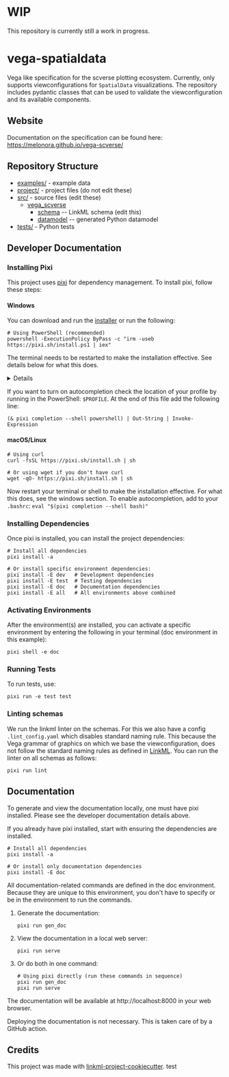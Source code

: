 # WIP
This repository is currently still a work in progress.

# vega-spatialdata

Vega like specification for the scverse plotting ecosystem. Currently, only supports
viewconfigurations for `SpatialData` visualizations. The repository includes pydantic classes
that can be used to validate the viewconfiguration and its available components.

## Website
Documentation on the specification can be found here:
https://melonora.github.io/vega-scverse/

## Repository Structure

* [examples/](examples/) - example data
* [project/](project/) - project files (do not edit these)
* [src/](src/) - source files (edit these)
  * [vega_scverse](src/vega_scverse)
    * [schema](src/vega_scverse/schema) -- LinkML schema
      (edit this)
    * [datamodel](src/vega_scverse/datamodel) -- generated
      Python datamodel
* [tests/](tests/) - Python tests

## Developer Documentation

### Installing Pixi

This project uses [pixi](https://pixi.sh) for dependency management. To install pixi, follow these steps:

#### Windows
You can download and run the [installer](https://github.com/prefix-dev/pixi/releases/latest/download/pixi-x86_64-pc-windows-msvc.msi)
or run the following:
```
# Using PowerShell (recommended)
powershell -ExecutionPolicy ByPass -c "irm -useb https://pixi.sh/install.ps1 | iex"
```
The terminal needs to be restarted to make the installation effective. See details below for what this does.
<details>
The above invocation will automatically download the latest version of pixi, extract it, and move the pixi binary to 
%UserProfile%\.pixi\bin. The command will also add %UserProfile%\.pixi\bin to your PATH environment variable, allowing 
you to invoke pixi from anywhere.
</details>

If you want to turn on autocompletion check the location of your profile by running in the
PowerShell: `$PROFILE`. At the end of this file add the following line:

```(& pixi completion --shell powershell) | Out-String | Invoke-Expression```
#### macOS/Linux
```
# Using curl
curl -fsSL https://pixi.sh/install.sh | sh

# Or using wget if you don't have curl
wget -qO- https://pixi.sh/install.sh | sh
```

Now restart your terminal or shell to make the installation effective. For what this does, see the windows section.
To enable autocompletion, add to your `.bashrc`:
```eval "$(pixi completion --shell bash)"```

### Installing Dependencies

Once pixi is installed, you can install the project dependencies:

```
# Install all dependencies
pixi install -a

# Or install specific environment dependencies:
pixi install -E dev   # Development dependencies
pixi install -E test  # Testing dependencies
pixi install -E doc   # Documentation dependencies
pixi install -E all   # All environments above combined
```

### Activating Environments

After the environment(s) are installed, you can activate a specific environment by entering
the following in your terminal (doc environment in this example):

```pixi shell -e doc```

### Running Tests

To run tests, use:

```
pixi run -e test test
```

### Linting schemas

We run the linkml linter on the schemas. For this we also have a config `.lint_config.yaml` which disables standard 
naming rule. This because the Vega grammar of graphics on which we base the viewconfiguration, does not follow the
standard naming rules as defined in [LinkML](https://linkml.io/). You can run the linter on all schemas as follows:

```shell
pixi run lint
```


## Documentation

To generate and view the documentation locally, one must have pixi installed. Please 
see the developer documentation details above.

If you already have pixi installed, start with ensuring the dependencies are installed.
```
# Install all dependencies
pixi install -a

# Or install only documentation dependencies
pixi install -E doc
```

All documentation-related commands are defined in the doc environment. Because they are unique
to this environment, you don't have to specify or be in the environment to run the commands.
1. Generate the documentation:
   ```
   pixi run gen_doc
   ```

2. View the documentation in a local web server:
   ```
   pixi run serve
   ```

3. Or do both in one command:
   ```
   # Using pixi directly (run these commands in sequence)
   pixi run gen_doc
   pixi run serve
   ```

The documentation will be available at http://localhost:8000 in your web browser. 

Deploying the documentation is not necessary. This is taken care of by a GitHub action.

## Credits

This project was made with
[linkml-project-cookiecutter](https://github.com/linkml/linkml-project-cookiecutter).
test